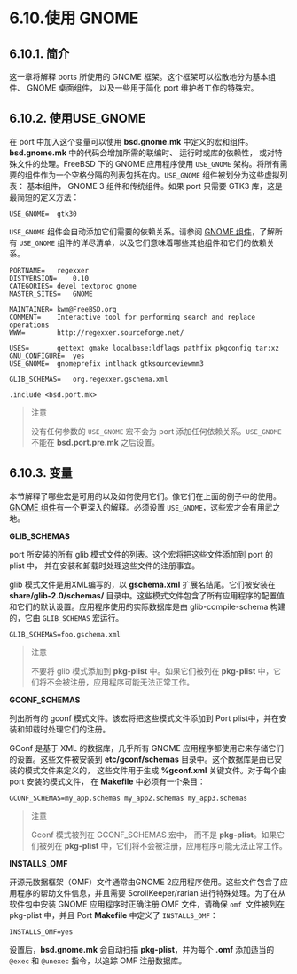 # 6.10.使用 GNOME

## 6.10.1. 简介

这一章将解释 ports 所使用的 GNOME 框架。这个框架可以松散地分为基本组件、 GNOME 桌面组件， 以及一些用于简化 port 维护者工作的特殊宏。

## 6.10.2. 使用USE_GNOME

在 port 中加入这个变量可以使用 **bsd.gnome.mk** 中定义的宏和组件。**bsd.gnome.mk** 中的代码会增加所需的联编时、 运行时或库的依赖性， 或对特殊文件的处理。FreeBSD 下的 GNOME 应用程序使用 `USE_GNOME` 架构。将所有需要的组件作为一个空格分隔的列表包括在内。`USE_GNOME` 组件被划分为这些虚拟列表： 基本组件， GNOME 3 组件和传统组件。如果 port 只需要 GTK3 库，这是最简短的定义方法：

```
USE_GNOME=	gtk30
```

`USE_GNOME` 组件会自动添加它们需要的依赖关系。请参阅 [GNOME 组件](https://docs.freebsd.org/en/books/porters-handbook/book/#gnome-components)，了解所有 `USE_GNOME` 组件的详尽清单，以及它们意味着哪些其他组件和它们的依赖关系。

```
PORTNAME=	regexxer
DISTVERSION=	0.10
CATEGORIES=	devel textproc gnome
MASTER_SITES=	GNOME

MAINTAINER=	kwm@FreeBSD.org
COMMENT=	Interactive tool for performing search and replace operations
WWW=		http://regexxer.sourceforge.net/

USES=		gettext gmake localbase:ldflags pathfix pkgconfig tar:xz
GNU_CONFIGURE=	yes
USE_GNOME=	gnomeprefix intlhack gtksourceviewmm3

GLIB_SCHEMAS=	org.regexxer.gschema.xml

.include <bsd.port.mk>
```

> 注意
>
> 没有任何参数的 `USE_GNOME` 宏不会为 port 添加任何依赖关系。`USE_GNOME` 不能在 **bsd.port.pre.mk** 之后设置。

## 6.10.3. 变量

本节解释了哪些宏是可用的以及如何使用它们。像它们在上面的例子中的使用。[GNOME 组件](https://docs.freebsd.org/en/books/porters-handbook/book/#gnome-components)有一个更深入的解释。必须设置 `USE_GNOME`，这些宏才会有用武之地。

**GLIB_SCHEMAS**

port 所安装的所有 glib 模式文件的列表。这个宏将把这些文件添加到 port 的 plist 中， 并在安装和卸载时处理这些文件的注册事宜。

glib 模式文件是用XML编写的，以 **gschema.xml** 扩展名结尾。它们被安装在 **share/glib-2.0/schemas/** 目录中。这些模式文件包含了所有应用程序的配置值和它们的默认设置。应用程序使用的实际数据库是由 glib-compile-schema 构建的，它由 `GLIB_SCHEMAS` 宏运行。

```
GLIB_SCHEMAS=foo.gschema.xml
```

> 注意
>
> 不要将 glib 模式添加到 **pkg-plist** 中。如果它们被列在 **pkg-plist** 中，它们将不会被注册，应用程序可能无法正常工作。

**GCONF_SCHEMAS**

列出所有的 gconf 模式文件。该宏将把这些模式文件添加到 Port plist中，并在安装和卸载时处理它们的注册。

GConf 是基于 XML 的数据库，几乎所有 GNOME 应用程序都使用它来存储它们的设置。这些文件被安装到 **etc/gconf/schemas** 目录中。这个数据库是由已安装的模式文件来定义的， 这些文件用于生成 **%gconf.xml** 关键文件。对于每个由 port 安装的模式文件， 在 **Makefile** 中必须有一个条目：

```
GCONF_SCHEMAS=my_app.schemas my_app2.schemas my_app3.schemas
```

> 注意
>
> Gconf 模式被列在 GCONF_SCHEMAS 宏中， 而不是 **pkg-plist**。如果它们被列在 **pkg-plist** 中，它们将不会被注册，应用程序可能无法正常工作。

**INSTALLS_OMF**

开源元数据框架（OMF）文件通常由GNOME 2应用程序使用。这些文件包含了应用程序的帮助文件信息，并且需要 ScrollKeeper/rarian 进行特殊处理。为了在从软件包中安装 GNOME 应用程序时正确注册 OMF 文件，请确保 `omf `文件被列在 pkg-plist 中，并且 Port  **Makefile** 中定义了 `INSTALLS_OMF`：

```
INSTALLS_OMF=yes
```

设置后，**bsd.gnome.mk** 会自动扫描 **pkg-plist**，并为每个 **.omf** 添加适当的 `@exec` 和 `@unexec` 指令，以追踪 OMF 注册数据库。

